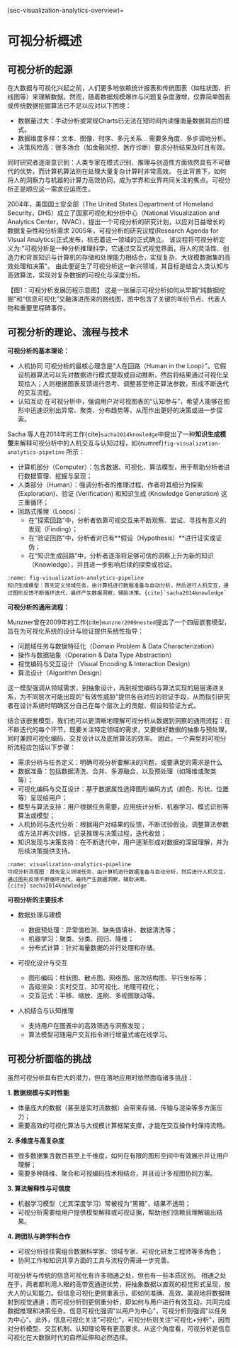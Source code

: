 (sec-visualization-analytics-overview)=
# 可视分析概述

## 可视分析的起源

在大数据与可视化兴起之前，人们更多地依赖统计报表和传统图表（如柱状图、折线图等）来理解数据。然而，随着数据规模爆炸与问题复杂度激增，仅靠简单图表或传统数据挖掘算法已不足以应对以下困境：

- 数据量过大：手动分析或常规Charts已无法在短时间内读懂海量数据背后的模式。
- 数据维度多样：文本、图像、时序、多元关系… 需要多角度、多步调地分析。
- 决策风险高：很多场合（如金融风控、医疗诊断）要求分析结果及时且有效。

同时研究者逐渐意识到：人类专家在模式识别、推理与创造性方面依然具有不可替代的优势，而计算机算法则在处理大量复杂计算时非常高效。
在此背景下，如何将人的洞察力与机器的计算力高效协同，成为学界和业界共同关注的焦点。可视分析正是顺应这一需求应运而生。

2004年，美国国土安全部（The United States Department of Homeland Security，DHS）成立了国家可视化和分析中心（National Visualization and Analytics Center，NVAC），提出一个可视分析的研究计划，以应对日益增长的数据复杂性和分析需求
2005年，可视分析的研究议程(Research Agenda for Visual Analytics)正式发布，标志着这一领域的正式确立。
该议程将可视分析定义为:"可视分析是一种分析推理科学，它通过交互式视觉界面，将人的灵活性、创造力和背景知识与计算机的存储和处理能力相结合，实现复杂、大规模数据集的高效处理和决策"。
由此便诞生了可视分析这一新兴领域，其目标是结合人类认知与高效算法，实现对复杂数据的可视化与深度分析。

【图1：可视分析发展历程示意图】
这是一张展示可视分析如何从早期“纯数据挖掘”和“信息可视化”交融演进而来的路线图，图中包含了关键的年份节点、代表人物和重要里程碑事件。

## 可视分析的理论、流程与技术

**可视分析的基本理论：**

- 人机协同
可视分析的最核心理念是“人在回路（Human in the Loop）”。它假设机器算法可以先对数据进行模式提取或自动推断，然后将结果通过可视化呈现给人；人则根据图表反馈进行思考、调整甚至修正算法参数，形成不断迭代的交互流程。
- 认知互动
在可视分析中，强调用户对可视图表的“认知参与”，希望人能够在图形中迅速识别出异常、聚类、分布趋势等，从而作出更好的决策或进一步探索。

Sacha 等人在2014年的工作{cite}`sacha2014knowledge`中提出了一种**知识生成模型**来解释可视分析中的人机交互与认知过程，如{numref}`fig-visualization-analytics-pipeline` 所示：

- 计算机部分（Computer）：包含数据、可视化、算法模型，用于帮助分析者进行数据管理、挖掘与呈现；
- 人类部分（Human）：强调分析者的推理过程，作者将其细分为探索 (Exploration)、验证 (Verification) 和知识生成 (Knowledge Generation) 这三重循环；
- 回路式推理（Loops）：
  - 在“探索回路”中，分析者依靠可视交互来不断观察、尝试、寻找有意义的发现（Finding）；
  - 在“验证回路”中，分析者对已有**假设（Hypothesis）**进行证实或证伪；
  - 在“知识生成回路”中，分析者逐渐将足够可信的洞察上升为新的知识（Knowledge），并且进一步影响后续的探索或验证。

```{figure} fig/visualization-analytics-pipeline.png
:name: fig-visualization-analytics-pipeline
知识生成模型：首先定义领域任务，由计算机进行数据准备与自动分析，然后进行人机交互，通过图形反馈不断循环迭代，最终产生数据洞察，辅助决策。{cite}`sacha2014knowledge`
```

**可视分析的通用流程：**

Munzner曾在2009年的工作{cite}`munzner2009nested`提出了一个四层嵌套模型，旨在为可视化系统的设计与验证提供系统性指导：
- 问题域任务与数据特征化（Domain Problem & Data Characterization）
- 操作与数据抽象（Operation & Data Type Abstraction）
- 视觉编码与交互设计（Visual Encoding & Interaction Design）
- 算法设计（Algorithm Design）

这一模型强调从领域需求，到抽象设计，再到视觉编码与算法实现的层层递进关系，为不同层次可能出现的“有效性威胁”提供各自对应的验证手段，从而指引研究者在设计系统时明确区分自己在每个层次上的贡献、假设和验证方式。

结合该嵌套模型，我们也可以更清晰地理解可视分析从数据到洞察的通用流程：在不断迭代的每个环节，既要关注特定领域的需求，又要做好数据的抽象与预处理，同时兼顾可视化编码、交互设计以及底层算法的效率。
因此，一个典型的可视分析流程应包括以下步骤：
- 需求分析与任务定义：明确可视分析要解决的问题，或要满足的需求是什么
- 数据准备：包括数据清洗、合并、多源融合，以及预处理（如降维或聚类等）；
- 可视化编码与交互设计：基于数据属性选择图形编码方式（颜色、形状、位置等）呈现给用户；
- 模型与算法支持：用户根据任务需要，应用统计分析、机器学习、模式识别等算法或模型；
- 人机协同与迭代分析：根据用户对结果的反馈，不断试验假设，调整算法参数或方法并再次训练，记录推理与决策过程，迭代收敛；
- 知识发现与决策支持：在不断迭代中，用户逐渐形成对数据的深层理解，并为后续决策提供支持。


```{figure} fig/visualization-analytics-pipeline.png
:name: visualization-analytics-pipeline
可视分析流程图：首先定义领域任务，由计算机进行数据准备与自动分析，然后进行人机交互，通过图形反馈不断循环迭代，最终产生数据洞察，辅助决策。{cite}`sacha2014knowledge`
```

**可视分析的主要技术**
- 数据处理与建模
  - 数据预处理：异常值检测、缺失值填补、数据清洗等；
  - 机器学习：聚类、分类、回归、降维；
  - 分布式计算：针对海量数据的并行处理和存储。

- 可视化设计与交互
  - 图形编码：柱状图、散点图、网络图、层次结构图、平行坐标等；
  - 高级渲染：实时交互、3D可视化、地理可视化；
  - 交互范式：平移、缩放、连刷、多视图联动等。

- 人机结合与认知推理
  - 支持用户在图表中的高效筛选与洞察发现；
  - 算法模型可随用户交互指令进行增量式或在线学习。


## 可视分析面临的挑战

虽然可视分析具有巨大的潜力，但在落地应用时依然面临诸多挑战：

**1. 数据规模与实时性能**
- 体量庞大的数据（甚至是实时流数据）会带来存储、传输与渲染等多方面压力；
- 需要高效的可视化算法与大规模计算框架支撑，才能在交互操作时保持流畅。

**2. 多维度与高复杂度**
- 很多数据集含数百甚至上千维度，如何在有限的图形空间中有效展示并让用户理解；
- 需要多种降维、聚合和可视编码技术相结合，并且设计多视图协同方案。

**3. 算法解释性与可信度**
- 机器学习模型（尤其深度学习）常被视为“黑箱”，结果不透明；
- 可视分析需要给用户提供模型解释或可视证据，帮助他们信赖且理解输出结果。

**4. 跨团队与跨学科合作**
- 可视分析往往需组合数据科学家、领域专家、可视化研发工程师等多角色；
- 协同工作和知识共享方面的工具与流程仍需进一步完善。


可视分析与传统的信息可视化有许多相通之处，但也有一些本质区别。
相通之处在于，两者都利用人眼的高带宽通道优势，将抽象数据以直观的视觉形式呈现，放大人的认知能力。但信息可视化更侧重表示，即如何准确、高效、美观地将数据映射到视觉通道；而可视分析则更侧重分析，即如何与用户进行有效互动，共同完成数据推理和决策任务。信息可视化强调"以用户为中心"，可视分析则强调"以任务为中心"。此外，信息可视化关注"可视化"，可视分析则关注"可视化+分析"，因而对分析模型、交互机制、认知理论等有更高要求。从这个角度看，可视分析是信息可视化在大数据时代的自然延伸和必然选择。